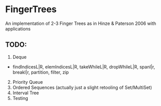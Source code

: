 # FingerTrees
An implementation of 2-3 Finger Trees as in Hinze &amp; Paterson 2006 with applications

## TODO:

1. Deque
- findIndicesL|R, elemIndicesL|R, takeWhileL|R, dropWhileL|R, spanl|r, breakl|r, partition, filter, zip
2. Priority Queue
3. Ordered Sequences (actually just a slight retooling of Set/MultiSet)
4. Interval Tree
5. Testing
